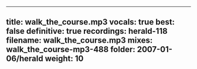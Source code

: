 
---
title: walk_the_course.mp3
vocals: true
best: false
definitive: true
recordings: herald-118
filename: walk_the_course.mp3
mixes: walk_the_course-mp3-488
folder: 2007-01-06/herald
weight: 10
---
